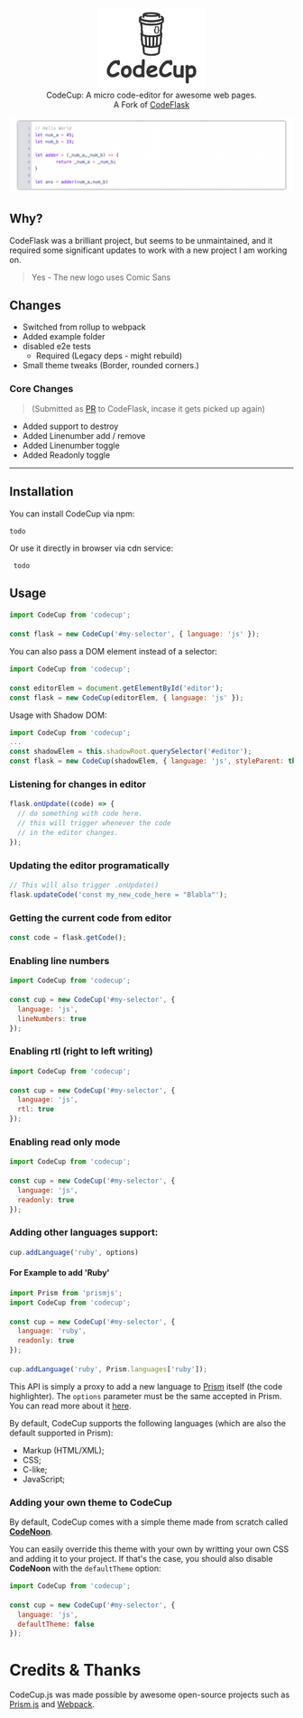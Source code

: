 
<p align="center">
  <img src="assets/logo.png" width="190"><br>
    CodeCup: A micro code-editor for awesome web pages.<br>
    A Fork of <a href="https://github.com/kazzkiq/CodeFlask">CodeFlask</a>
</p>

<p align="center">
  <img src="assets/code.png" width="739">
</p>

## Why?
CodeFlask was a brilliant project, but seems to be unmaintained, and it required some significant updates to work with a new project I am working on.

> Yes - The new logo uses Comic Sans


## Changes
* Switched from rollup to webpack
* Added example folder 
* disabled e2e tests 
  * Required (Legacy deps - might rebuild)
* Small theme tweaks (Border, rounded corners.)

### Core Changes 
> (Submitted as [PR](https://github.com/kazzkiq/CodeFlask/pull/134) to CodeFlask, incase it gets picked up again)
* Added support to destroy
* Added Linenumber add / remove 
* Added Linenumber toggle
* Added Readonly toggle

---

## Installation

You can install CodeCup via npm:

```
todo
```

Or use it directly in browser via cdn service:

```
 todo
```

## Usage

```js
import CodeCup from 'codecup';

const flask = new CodeCup('#my-selector', { language: 'js' });
```
You can also pass a DOM element instead of a selector:
```js
import CodeCup from 'codecup';

const editorElem = document.getElementById('editor');
const flask = new CodeCup(editorElem, { language: 'js' });
```
Usage with Shadow DOM:
```js
import CodeCup from 'codecup';
...
const shadowElem = this.shadowRoot.querySelector('#editor');
const flask = new CodeCup(shadowElem, { language: 'js', styleParent: this.shadowRoot });
```
### Listening for changes in editor

```js
flask.onUpdate((code) => {
  // do something with code here.
  // this will trigger whenever the code
  // in the editor changes.
});
```

### Updating the editor programatically

```js
// This will also trigger .onUpdate()
flask.updateCode('const my_new_code_here = "Blabla"');
```

### Getting the current code from editor

```js
const code = flask.getCode();
```

### Enabling line numbers

```js
import CodeCup from 'codecup';

const cup = new CodeCup('#my-selector', {
  language: 'js',
  lineNumbers: true
});
```

### Enabling rtl (right to left writing)

```js
import CodeCup from 'codecup';

const cup = new CodeCup('#my-selector', {
  language: 'js',
  rtl: true
});
```

### Enabling read only mode

```js
import CodeCup from 'codecup';

const cup = new CodeCup('#my-selector', {
  language: 'js',
  readonly: true
});
```

### Adding other languages support:

```js
cup.addLanguage('ruby', options)
```

#### For Example to add 'Ruby'

```js
import Prism from 'prismjs';
import CodeCup from 'codecup';

const cup = new CodeCup('#my-selector', {
  language: 'ruby',
  readonly: true
});

cup.addLanguage('ruby', Prism.languages['ruby']);
```

This API is simply a proxy to add a new language to [Prism](http://prismjs.com/) itself (the code highlighter). The `options` parameter must be the same accepted in Prism. You can read more about it [here](http://prismjs.com/extending.html#language-definitions).

By default, CodeCup supports the following languages (which are also the default supported in Prism):

- Markup (HTML/XML);
- CSS;
- C-like;
- JavaScript;

### Adding your own theme to CodeCup

By default, CodeCup comes with a simple theme made from scratch called **[CodeNoon](https://github.com/kazzkiq/CodeCup.js/blob/master/src/styles/theme-default.js)**.

You can easily override this theme with your own by writting your own CSS and adding it to your project. If that's the case, you should also disable **CodeNoon** with the `defaultTheme` option:

```js
import CodeCup from 'codecup';

const cup = new CodeCup('#my-selector', {
  language: 'js',
  defaultTheme: false
});
```

# Credits & Thanks

CodeCup.js was made possible by awesome open-source projects such as [Prism.js](https://github.com/PrismJS/prism) and [Webpack](https://github.com/webpack).
